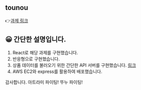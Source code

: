 ## tounou
👉[과제 링크](http://ec2-3-38-150-200.ap-northeast-2.compute.amazonaws.com:8080/)

## 😀 간단한 설명입니다.
1. React로 해당 과제를 구현했습니다.
2. 반응형으로 구현했습니다.
3. 상품 데이터를 불러오기 위한 간단한 API 서버를 구현했습니다. [링크](https://github.com/SeongYeongJu/TestRepo/blob/main/routes/index.js)
4. AWS EC2와 express를 활용하여 배포했습니다.

감사합니다. 아트라미 파이팅! 뚜누 파이팅!


